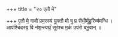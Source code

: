 +++
title = "२० एतौ मे"

+++
ए॒तौ मे॒ गावौ॑ प्रम॒रस्य॑ यु॒क्तौ मो षु प्र से॑धी॒र्मुहु॒रिन्म॑मन्धि ।  
आप॑श्चिदस्य॒ वि न॑श॒न्त्यर्थं॒ सूर॑श्च म॒र्क उप॑रो बभू॒वान् ॥